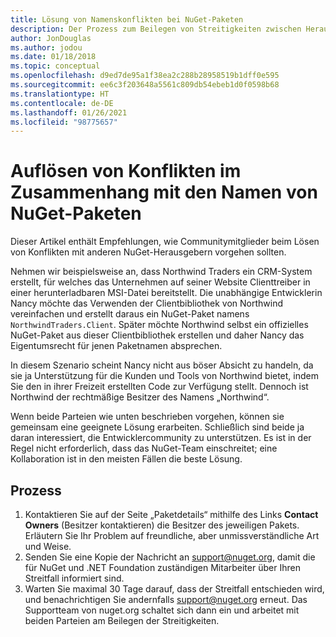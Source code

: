 ```yaml
---
title: Lösung von Namenskonflikten bei NuGet-Paketen
description: Der Prozess zum Beilegen von Streitigkeiten zwischen Herausgebern von NuGet-Paketen, die im Zusammenhang mit Branding, Marken und anderen Konfliktsituationen stehen
author: JonDouglas
ms.author: jodou
ms.date: 01/18/2018
ms.topic: conceptual
ms.openlocfilehash: d9ed7de95a1f38ea2c288b28958519b1dff0e595
ms.sourcegitcommit: ee6c3f203648a5561c809db54ebeb1d0f0598b68
ms.translationtype: HT
ms.contentlocale: de-DE
ms.lasthandoff: 01/26/2021
ms.locfileid: "98775657"
---
```

# <a name="resolving-disputes-over-nuget-package-names"></a>Auflösen von Konflikten im Zusammenhang mit den Namen von NuGet-Paketen

Dieser Artikel enthält Empfehlungen, wie Communitymitglieder beim Lösen von Konflikten mit anderen NuGet-Herausgebern vorgehen sollten.

Nehmen wir beispielsweise an, dass Northwind Traders ein CRM-System erstellt, für welches das Unternehmen auf seiner Website Clienttreiber in einer herunterladbaren MSI-Datei bereitstellt. Die unabhängige Entwicklerin Nancy möchte das Verwenden der Clientbibliothek von Northwind vereinfachen und erstellt daraus ein NuGet-Paket namens `NorthwindTraders.Client`. Später möchte Northwind selbst ein offizielles NuGet-Paket aus dieser Clientbibliothek erstellen und daher Nancy das Eigentumsrecht für jenen Paketnamen absprechen.

In diesem Szenario scheint Nancy nicht aus böser Absicht zu handeln, da sie ja Unterstützung für die Kunden und Tools von Northwind bietet, indem Sie den in ihrer Freizeit erstellten Code zur Verfügung stellt. Dennoch ist Northwind der rechtmäßige Besitzer des Namens „Northwind“.

Wenn beide Parteien wie unten beschrieben vorgehen, können sie gemeinsam eine geeignete Lösung erarbeiten. Schließlich sind beide ja daran interessiert, die Entwicklercommunity zu unterstützen. Es ist in der Regel nicht erforderlich, dass das NuGet-Team einschreitet; eine Kollaboration ist in den meisten Fällen die beste Lösung.

## <a name="process"></a>Prozess

1. Kontaktieren Sie auf der Seite „Paketdetails“ mithilfe des Links **Contact Owners** (Besitzer kontaktieren) die Besitzer des jeweiligen Pakets. Erläutern Sie Ihr Problem auf freundliche, aber unmissverständliche Art und Weise.
2. Senden Sie eine Kopie der Nachricht an [support@nuget.org](mailto:support@nuget.org), damit die für NuGet und .NET Foundation zuständigen Mitarbeiter über Ihren Streitfall informiert sind.
3. Warten Sie maximal 30 Tage darauf, dass der Streitfall entschieden wird, und benachrichtigen Sie andernfalls [support@nuget.org](mailto:support@nuget.org) erneut. Das Supportteam von nuget.org schaltet sich dann ein und arbeitet mit beiden Parteien am Beilegen der Streitigkeiten.
